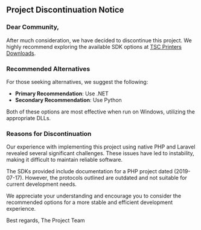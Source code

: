 ## Project Discontinuation Notice

### Dear Community,

After much consideration, we have decided to discontinue this project. We highly recommend exploring the available SDK options at [TSC Printers Downloads](https://usca.tscprinters.com/es/descargas).

### Recommended Alternatives

For those seeking alternatives, we suggest the following:

- **Primary Recommendation**: Use .NET
- **Secondary Recommendation**: Use Python

Both of these options are most effective when run on Windows, utilizing the appropriate DLLs.

### Reasons for Discontinuation

Our experience with implementing this project using native PHP and Laravel revealed several significant challenges. These issues have led to instability, making it difficult to maintain reliable software.

The SDKs provided include documentation for a PHP project dated (2019-07-17). However, the protocols outlined are outdated and not suitable for current development needs.

We appreciate your understanding and encourage you to consider the recommended options for a more stable and efficient development experience.

Best regards,
The Project Team